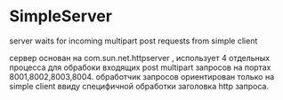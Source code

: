 # SimpleServer
server waits for incoming multipart post requests from simple client

сервер основан на com.sun.net.httpserver , использует 4 отдельных процесса для обрабоки входящих post multipart запросов на портах 8001,8002,8003,8004.
обработчик запросов ориентирован только на simple client ввиду специфичной обработки заголовка http запроса.
